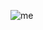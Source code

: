 ![me]([https://github.com/deepglitch12/mpc_proj/bbshek/out/LQR/Simulation_lqr.gif](https://github.com/deepglitch12/mpc_proj/blob/653526998bc23eca8cc3324eee182020e7328839/out/LQR/Simualtion_lqr.gif))

